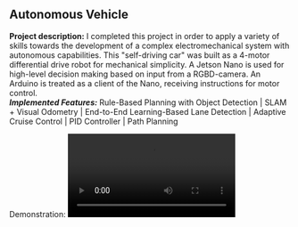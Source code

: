 ## Autonomous Vehicle

**Project description:** I completed this project in order to apply a variety of skills towards the development of a complex electromechanical system with autonomous capabilities. This "self-driving car" was built as a 4-motor differential drive robot for mechanical simplicity. A Jetson Nano is used for high-level decision making based on input from a RGBD-camera. An Arduino is treated as a client of the Nano, receiving instructions for motor control.
<br>
***Implemented Features:*** Rule-Based Planning with Object Detection | SLAM + Visual Odometry | End-to-End Learning-Based Lane Detection | Adaptive Cruise Control | PID Controller | Path Planning

Demonstration: <video src=""></video>
